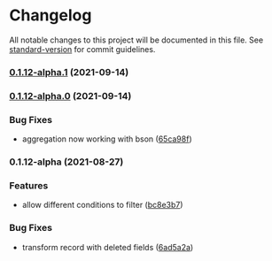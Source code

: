 # Changelog

All notable changes to this project will be documented in this file. See [standard-version](https://github.com/conventional-changelog/standard-version) for commit guidelines.

### [0.1.12-alpha.1](https://github.com/ReliefApplications/emrs-safe-backend/compare/v0.1.12-alpha.0...v0.1.12-alpha.1) (2021-09-14)

### [0.1.12-alpha.0](https://github.com/ReliefApplications/emrs-safe-backend/compare/v0.1.12-alpha...v0.1.12-alpha.0) (2021-09-14)


### Bug Fixes

* aggregation now working with bson ([65ca98f](https://github.com/ReliefApplications/emrs-safe-backend/commits/65ca98fab275bc3f098d80eb505c24b6c3d11fd0))

### 0.1.12-alpha (2021-08-27)


### Features

* allow different conditions to filter ([bc8e3b7](https://github.com/ReliefApplications/emrs-safe-backend/commits/bc8e3b7de65b0b9076ff1146ddf725bc6a8258bf))


### Bug Fixes

* transform record with deleted fields ([6ad5a2a](https://github.com/ReliefApplications/emrs-safe-backend/commits/6ad5a2ac87f12fcaf8bca461f29f6d3b89f3f605))
